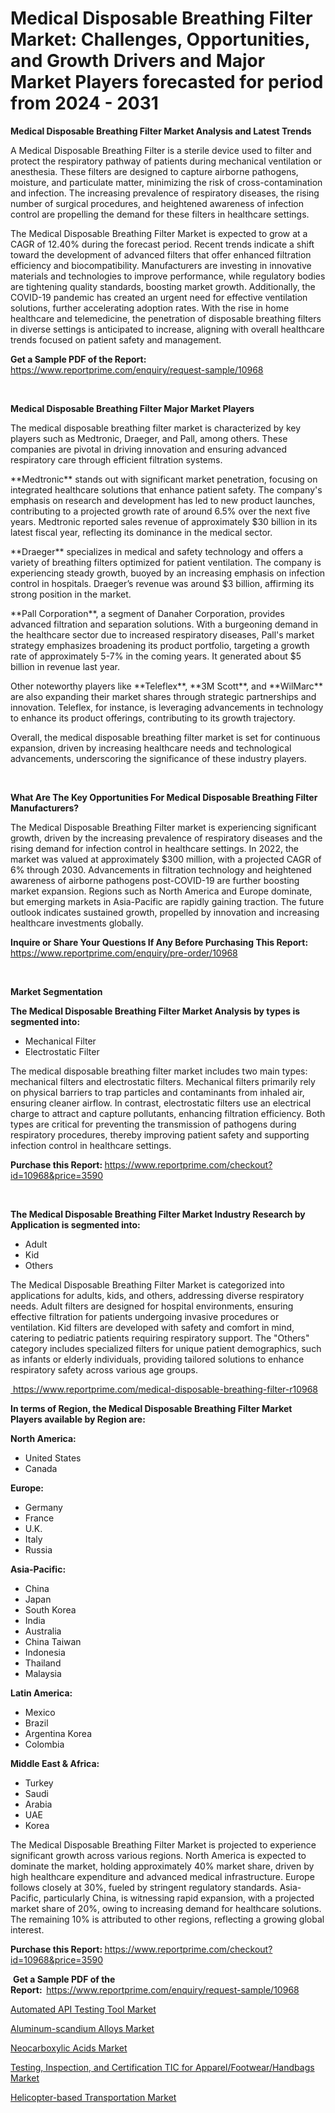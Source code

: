 <p><h1>Medical Disposable Breathing Filter Market: Challenges, Opportunities, and Growth Drivers and Major Market Players forecasted for period from 2024 - 2031</h1></p><p><strong>Medical Disposable Breathing Filter Market Analysis and Latest Trends</strong></p>
<p><p>A Medical Disposable Breathing Filter is a sterile device used to filter and protect the respiratory pathway of patients during mechanical ventilation or anesthesia. These filters are designed to capture airborne pathogens, moisture, and particulate matter, minimizing the risk of cross-contamination and infection. The increasing prevalence of respiratory diseases, the rising number of surgical procedures, and heightened awareness of infection control are propelling the demand for these filters in healthcare settings.</p><p>The Medical Disposable Breathing Filter Market is expected to grow at a CAGR of 12.40% during the forecast period. Recent trends indicate a shift toward the development of advanced filters that offer enhanced filtration efficiency and biocompatibility. Manufacturers are investing in innovative materials and technologies to improve performance, while regulatory bodies are tightening quality standards, boosting market growth. Additionally, the COVID-19 pandemic has created an urgent need for effective ventilation solutions, further accelerating adoption rates. With the rise in home healthcare and telemedicine, the penetration of disposable breathing filters in diverse settings is anticipated to increase, aligning with overall healthcare trends focused on patient safety and management.</p></p>
<p><strong>Get a Sample PDF of the Report:&nbsp;</strong> <a href="https://www.reportprime.com/enquiry/request-sample/10968">https://www.reportprime.com/enquiry/request-sample/10968</a></p>
<p>&nbsp;</p>
<p><strong>Medical Disposable Breathing Filter Major Market Players</strong></p>
<p><p>The medical disposable breathing filter market is characterized by key players such as Medtronic, Draeger, and Pall, among others. These companies are pivotal in driving innovation and ensuring advanced respiratory care through efficient filtration systems.</p><p>**Medtronic** stands out with significant market penetration, focusing on integrated healthcare solutions that enhance patient safety. The company's emphasis on research and development has led to new product launches, contributing to a projected growth rate of around 6.5% over the next five years. Medtronic reported sales revenue of approximately $30 billion in its latest fiscal year, reflecting its dominance in the medical sector.</p><p>**Draeger** specializes in medical and safety technology and offers a variety of breathing filters optimized for patient ventilation. The company is experiencing steady growth, buoyed by an increasing emphasis on infection control in hospitals. Draeger’s revenue was around $3 billion, affirming its strong position in the market.</p><p>**Pall Corporation**, a segment of Danaher Corporation, provides advanced filtration and separation solutions. With a burgeoning demand in the healthcare sector due to increased respiratory diseases, Pall's market strategy emphasizes broadening its product portfolio, targeting a growth rate of approximately 5-7% in the coming years. It generated about $5 billion in revenue last year.</p><p>Other noteworthy players like **Teleflex**, **3M Scott**, and **WilMarc** are also expanding their market shares through strategic partnerships and innovation. Teleflex, for instance, is leveraging advancements in technology to enhance its product offerings, contributing to its growth trajectory.</p><p>Overall, the medical disposable breathing filter market is set for continuous expansion, driven by increasing healthcare needs and technological advancements, underscoring the significance of these industry players.</p></p>
<p>&nbsp;</p>
<p><strong>What Are The Key Opportunities For Medical Disposable Breathing Filter Manufacturers?</strong></p>
<p><p>The Medical Disposable Breathing Filter market is experiencing significant growth, driven by the increasing prevalence of respiratory diseases and the rising demand for infection control in healthcare settings. In 2022, the market was valued at approximately $300 million, with a projected CAGR of 6% through 2030. Advancements in filtration technology and heightened awareness of airborne pathogens post-COVID-19 are further boosting market expansion. Regions such as North America and Europe dominate, but emerging markets in Asia-Pacific are rapidly gaining traction. The future outlook indicates sustained growth, propelled by innovation and increasing healthcare investments globally.</p></p>
<p><strong>Inquire or Share Your Questions If Any Before Purchasing This Report:</strong> <a href="https://www.reportprime.com/enquiry/pre-order/10968">https://www.reportprime.com/enquiry/pre-order/10968</a></p>
<p>&nbsp;</p>
<p><strong>Market Segmentation</strong></p>
<p><strong>The Medical Disposable Breathing Filter Market Analysis by types is segmented into:</strong></p>
<p><ul><li>Mechanical Filter</li><li>Electrostatic Filter</li></ul></p>
<p><p>The medical disposable breathing filter market includes two main types: mechanical filters and electrostatic filters. Mechanical filters primarily rely on physical barriers to trap particles and contaminants from inhaled air, ensuring cleaner airflow. In contrast, electrostatic filters use an electrical charge to attract and capture pollutants, enhancing filtration efficiency. Both types are critical for preventing the transmission of pathogens during respiratory procedures, thereby improving patient safety and supporting infection control in healthcare settings.</p></p>
<p><strong>Purchase this Report:&nbsp;</strong><a href="https://www.reportprime.com/checkout?id=10968&price=3590">https://www.reportprime.com/checkout?id=10968&price=3590</a></p>
<p>&nbsp;</p>
<p><strong>The Medical Disposable Breathing Filter Market Industry Research by Application is segmented into:</strong></p>
<p><ul><li>Adult</li><li>Kid</li><li>Others</li></ul></p>
<p><p>The Medical Disposable Breathing Filter Market is categorized into applications for adults, kids, and others, addressing diverse respiratory needs. Adult filters are designed for hospital environments, ensuring effective filtration for patients undergoing invasive procedures or ventilation. Kid filters are developed with safety and comfort in mind, catering to pediatric patients requiring respiratory support. The "Others" category includes specialized filters for unique patient demographics, such as infants or elderly individuals, providing tailored solutions to enhance respiratory safety across various age groups.</p></p>
<p><a href="https://www.reportprime.com/medical-disposable-breathing-filter-r10968">&nbsp;https://www.reportprime.com/medical-disposable-breathing-filter-r10968</a></p>
<p><strong>In terms of Region, the Medical Disposable Breathing Filter Market Players available by Region are:</strong></p>
<p>
    <p> <strong> North America: </strong>
        <ul>
            <li>United States</li>
            <li>Canada</li>
        </ul>
        </p> 
    <p> <strong> Europe: </strong>
        <ul>
            <li>Germany</li>
            <li>France</li>
            <li>U.K.</li>
            <li>Italy</li>
            <li>Russia</li>
        </ul>
        </p> 
    <p> <strong> Asia-Pacific: </strong>
        <ul>
            <li>China</li>
            <li>Japan</li>
            <li>South Korea</li>
            <li>India</li>
            <li>Australia</li>
            <li>China Taiwan</li>
            <li>Indonesia</li>
            <li>Thailand</li>
            <li>Malaysia</li>
        </ul>
        </p> 
    <p> <strong> Latin America: </strong>
        <ul>
            <li>Mexico</li>
            <li>Brazil</li>
            <li>Argentina Korea</li>
            <li>Colombia</li>
        </ul>
        </p> 
    <p> <strong> Middle East & Africa: </strong>
        <ul>
            <li>Turkey</li>
            <li>Saudi</li>
            <li>Arabia</li>
            <li>UAE</li>
            <li>Korea</li>
        </ul>
    </p>
    </p>
<p><p>The Medical Disposable Breathing Filter Market is projected to experience significant growth across various regions. North America is expected to dominate the market, holding approximately 40% market share, driven by high healthcare expenditure and advanced medical infrastructure. Europe follows closely at 30%, fueled by stringent regulatory standards. Asia-Pacific, particularly China, is witnessing rapid expansion, with a projected market share of 20%, owing to increasing demand for healthcare solutions. The remaining 10% is attributed to other regions, reflecting a growing global interest.</p></p>
<p><strong>Purchase this Report: </strong><a href="https://www.reportprime.com/checkout?id=10968&price=3590">https://www.reportprime.com/checkout?id=10968&price=3590</a></p>
<p>&nbsp;<strong>Get a Sample PDF of the Report:&nbsp;&nbsp;</strong><a href="https://www.reportprime.com/enquiry/request-sample/10968">https://www.reportprime.com/enquiry/request-sample/10968</a></p>
<p><strong></strong></p>
<p><p><a href="https://www.linkedin.com/pulse/global-automated-api-testing-tool-market-sector2024-2031-wb3jf?trackingId=AnmAHWzbQxeEpfMPEqMN%2BA%3D%3D">Automated API Testing Tool Market</a></p><p><a href="https://medium.com/@maryroseguilty/the-aluminum-scandium-alloys-market-has-grown-significantly-as-a-result-of-several-important-4d2f690b4c64">Aluminum-scandium Alloys Market</a></p><p><a href="https://medium.com/@maryroseguilty/this-report-on-neocarboxylic-acids-market-is-a-comprehensive-analysis-of-market-shares-d077217722c7">Neocarboxylic Acids Market</a></p><p><a href="https://issuu.com/reportprime-2/docs/testing-inspection-and-certificatio_2eb168d2163ed7">Testing, Inspection, and Certification TIC for Apparel/Footwear/Handbags Market</a></p><p><a href="https://issuu.com/reportprime-2/docs/helicopter-based-transportation-mar_b7ccb0cfd1f632">Helicopter-based Transportation Market</a></p></p>